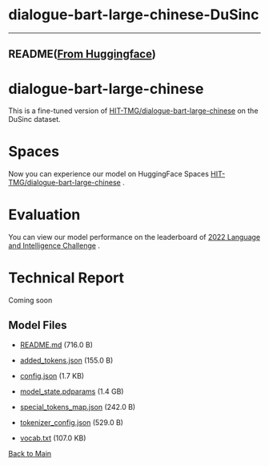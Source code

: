 
# dialogue-bart-large-chinese-DuSinc
---


## README([From Huggingface](https://huggingface.co/HIT-TMG/dialogue-bart-large-chinese-DuSinc))




# dialogue-bart-large-chinese
This is a fine-tuned version of [HIT-TMG/dialogue-bart-large-chinese](https://huggingface.co/HIT-TMG/dialogue-bart-large-chinese) on the DuSinc dataset.


# Spaces
Now you can experience our model on HuggingFace Spaces [HIT-TMG/dialogue-bart-large-chinese](https://huggingface.co/spaces/HIT-TMG/dialogue-bart-large-chinese-DuSinc) .


# Evaluation
You can view our model performance on the leaderboard of [2022 Language and Intelligence Challenge](https://aistudio.baidu.com/aistudio/competition/detail/158/0/leaderboard) .


# Technical Report
Coming soon



## Model Files

- [README.md](https://paddlenlp.bj.bcebos.com/models/community/HIT-TMG/dialogue-bart-large-chinese-DuSinc/README.md) (716.0 B)

- [added_tokens.json](https://paddlenlp.bj.bcebos.com/models/community/HIT-TMG/dialogue-bart-large-chinese-DuSinc/added_tokens.json) (155.0 B)

- [config.json](https://paddlenlp.bj.bcebos.com/models/community/HIT-TMG/dialogue-bart-large-chinese-DuSinc/config.json) (1.7 KB)

- [model_state.pdparams](https://paddlenlp.bj.bcebos.com/models/community/HIT-TMG/dialogue-bart-large-chinese-DuSinc/model_state.pdparams) (1.4 GB)

- [special_tokens_map.json](https://paddlenlp.bj.bcebos.com/models/community/HIT-TMG/dialogue-bart-large-chinese-DuSinc/special_tokens_map.json) (242.0 B)

- [tokenizer_config.json](https://paddlenlp.bj.bcebos.com/models/community/HIT-TMG/dialogue-bart-large-chinese-DuSinc/tokenizer_config.json) (529.0 B)

- [vocab.txt](https://paddlenlp.bj.bcebos.com/models/community/HIT-TMG/dialogue-bart-large-chinese-DuSinc/vocab.txt) (107.0 KB)


[Back to Main](../../)